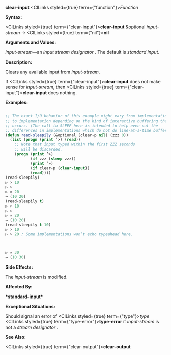 **clear-input** <ClLinks styled={true} term={"function"}><i>Function</i></ClLinks> 



**Syntax:** 



<ClLinks styled={true} term={"clear-input"}><b>clear-input</b></ClLinks> &amp;optional *input-stream →* <ClLinks styled={true} term={"nil"}><b>nil</b></ClLinks> 



**Arguments and Values:** 



*input-stream*—an *input stream designator* . The default is *standard input*. 



**Description:** 



Clears any available input from *input-stream*. 



If <ClLinks styled={true} term={"clear-input"}><b>clear-input</b></ClLinks> does not make sense for *input-stream*, then <ClLinks styled={true} term={"clear-input"}><b>clear-input</b></ClLinks> does nothing. 

**Examples:**
```lisp

;; The exact I/O behavior of this example might vary from implementation 
;; to implementation depending on the kind of interactive buffering that 
;; occurs. (The call to SLEEP here is intended to help even out the 
;; differences in implementations which do not do line-at-a-time buffering.) 
(defun read-sleepily (&optional (clear-p nil) (zzz 0)) 
  (list (progn (print ’>) (read)) 
	;; Note that input typed within the first ZZZ seconds 
	;; will be discarded. 
	(progn (print ’>) 
	       (if zzz (sleep zzz)) 
	       (print ’») 
	       (if clear-p (clear-input)) 
	       (read)))) 
(read-sleepily) 
▷ > 10 
▷ > 
▷ » 20 
→ (10 20) 
(read-sleepily t) 
▷ > 10 
▷ > 
▷ » 20 
→ (10 20) 
(read-sleepily t 10) 
▷ > 10 
▷ > 20 ; Some implementations won’t echo typeahead here. 



▷ » 30 
→ (10 30) 

```
**Side Effects:** 



The *input-stream* is modified. 



**Affected By:** 



**\*standard-input\*** 



**Exceptional Situations:** 



Should signal an error of <ClLinks styled={true} term={"type"}><i>type</i></ClLinks> <ClLinks styled={true} term={"type-error"}><b>type-error</b></ClLinks> if *input-stream* is not a *stream designator* . 



**See Also:** 



<ClLinks styled={true} term={"clear-output"}><b>clear-output</b></ClLinks> 



